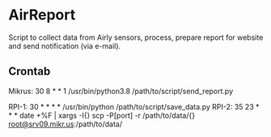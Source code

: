 # AirReport
Script to collect data from Airly sensors, process, prepare report for website and send notification (via e-mail).

## Crontab
Mikrus: 30 8 * * 1 /usr/bin/python3.8 /path/to/script/send_report.py

RPI-1: 30 * * * * /usr/bin/python /path/to/script/save_data.py
RPI-2: 35 23 * * * date +\%F | xargs -I{} scp -P[port] -r /path/to/data/{} root@srv09.mikr.us:/path/to/data/
